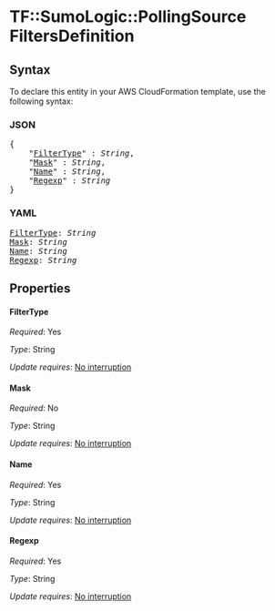 # TF::SumoLogic::PollingSource FiltersDefinition

## Syntax

To declare this entity in your AWS CloudFormation template, use the following syntax:

### JSON

<pre>
{
    "<a href="#filtertype" title="FilterType">FilterType</a>" : <i>String</i>,
    "<a href="#mask" title="Mask">Mask</a>" : <i>String</i>,
    "<a href="#name" title="Name">Name</a>" : <i>String</i>,
    "<a href="#regexp" title="Regexp">Regexp</a>" : <i>String</i>
}
</pre>

### YAML

<pre>
<a href="#filtertype" title="FilterType">FilterType</a>: <i>String</i>
<a href="#mask" title="Mask">Mask</a>: <i>String</i>
<a href="#name" title="Name">Name</a>: <i>String</i>
<a href="#regexp" title="Regexp">Regexp</a>: <i>String</i>
</pre>

## Properties

#### FilterType

_Required_: Yes

_Type_: String

_Update requires_: [No interruption](https://docs.aws.amazon.com/AWSCloudFormation/latest/UserGuide/using-cfn-updating-stacks-update-behaviors.html#update-no-interrupt)

#### Mask

_Required_: No

_Type_: String

_Update requires_: [No interruption](https://docs.aws.amazon.com/AWSCloudFormation/latest/UserGuide/using-cfn-updating-stacks-update-behaviors.html#update-no-interrupt)

#### Name

_Required_: Yes

_Type_: String

_Update requires_: [No interruption](https://docs.aws.amazon.com/AWSCloudFormation/latest/UserGuide/using-cfn-updating-stacks-update-behaviors.html#update-no-interrupt)

#### Regexp

_Required_: Yes

_Type_: String

_Update requires_: [No interruption](https://docs.aws.amazon.com/AWSCloudFormation/latest/UserGuide/using-cfn-updating-stacks-update-behaviors.html#update-no-interrupt)

